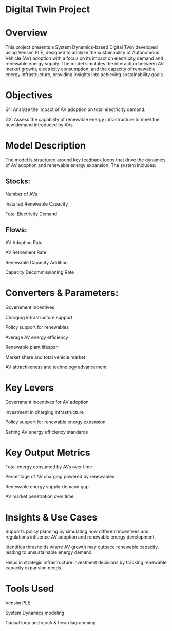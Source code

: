 # Digital Twin Project

# Overview
This project presents a System Dynamics-based Digital Twin developed using Vensim PLE, designed to analyze the sustainability of Autonomous Vehicle (AV) adoption with a focus on its impact on electricity demand and renewable energy supply. The model simulates the interaction between AV market growth, electricity consumption, and the capacity of renewable energy infrastructure, providing insights into achieving sustainability goals.

# Objectives
G1: Analyze the impact of AV adoption on total electricity demand.

G2: Assess the capability of renewable energy infrastructure to meet the new demand introduced by AVs.

# Model Description
The model is structured around key feedback loops that drive the dynamics of AV adoption and renewable energy expansion. The system includes:

## Stocks:

Number of AVs

Installed Renewable Capacity

Total Electricity Demand

## Flows:

AV Adoption Rate

AV Retirement Rate

Renewable Capacity Addition

Capacity Decommissioning Rate

# Converters & Parameters:

Government incentives

Charging infrastructure support

Policy support for renewables

Average AV energy efficiency

Renewable plant lifespan

Market share and total vehicle market

AV attractiveness and technology advancement

# Key Levers
Government incentives for AV adoption

Investment in charging infrastructure

Policy support for renewable energy expansion

Setting AV energy efficiency standards

# Key Output Metrics
Total energy consumed by AVs over time

Percentage of AV charging powered by renewables

Renewable energy supply-demand gap

AV market penetration over time

# Insights & Use Cases
Supports policy planning by simulating how different incentives and regulations influence AV adoption and renewable energy development.

Identifies thresholds where AV growth may outpace renewable capacity, leading to unsustainable energy demand.

Helps in strategic infrastructure investment decisions by tracking renewable capacity expansion needs.

# Tools Used
Vensim PLE

System Dynamics modeling

Causal loop and stock & flow diagramming
